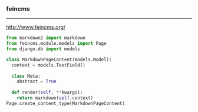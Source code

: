 ### feincms
---
http://www.feincms.org/

```py
from markdown2 import markdown
from feincms.module.models import Page
from django.db import models

class MarkdownPageContent(models.Model):
  context = models.TextField()
  
  class Meta:
    abstract = True
    
  def render(self, **kwargs):
    return markdown(self.context)
Page.create_content_type(MarkdownPageContent)
```

```
```

```
```


